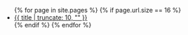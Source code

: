 <ul>
  {% for page in site.pages %}
    {% if page.url.size == 16 %}
      <li><a href = "{{ page.url | relative_url }}">{{ title | truncate: 10, "" }}</a></li>
    {% endif %}
  {% endfor %}
</ul>
